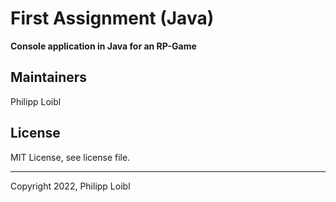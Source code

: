 # First Assignment (Java)

**Console application in Java for an RP-Game**


## Maintainers

Philipp Loibl

## License

MIT License, see license file.

---

Copyright 2022, Philipp Loibl
